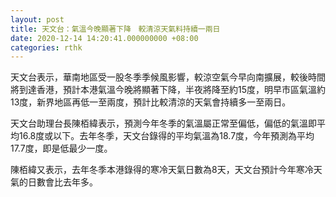 ```yaml
---
layout: post
title: 天文台：氣溫今晚顯著下降　較清涼天氣料持續一兩日
date: 2020-12-14 14:20:41.000000000 +08:00
categories: rthk
---
```


天文台表示，華南地區受一股冬季季候風影響，較涼空氣今早向南擴展，較後時間將到達香港，預計本港氣溫今晚將顯著下降，半夜將降至約15度，明早市區氣溫約13度，新界地區再低一至兩度，預計比較清涼的天氣會持續多一至兩日。

天文台助理台長陳栢緯表示，預測今年冬季的氣溫屬正常至偏低，偏低的氣溫即平均16.8度或以下。去年冬季，天文台錄得的平均氣溫為18.7度，今年預測為平均17.7度，即是低最少一度。

陳栢緯又表示，去年冬季本港錄得的寒冷天氣日數為8天，天文台預計今年寒冷天氣的日數會比去年多。
